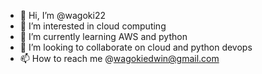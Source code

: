 - 👋 Hi, I’m @wagoki22
- 👀 I’m interested in cloud computing 
- 🌱 I’m currently learning AWS and python
- 💞️ I’m looking to collaborate on cloud and python devops
- 📫 How to reach me @wagokiedwin@gmail.com

<!---
wagoki22/wagoki22 is a ✨ special ✨ repository because its `README.md` (this file) appears on your GitHub profile.
You can click the Preview link to take a look at your changes.
--->
